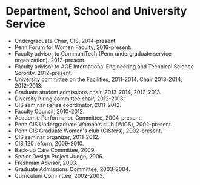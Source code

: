 Department, School and University Service
========================================
- Undergraduate Chair, CIS, 2014-present.
- Penn Forum for Women Faculty, 2016-present.
- Faculty advisor to CommuniTech (Penn undergraduate service
    organization). 2012-present.
- Faculty advisor to AΩE International Engineering and Technical
    Science Sorority. 2012-present.
- University committee on the Facilities, 
    2011-2014. Chair 2013-2014, 2012-2013.
- Graduate student admissions chair, 2013-2014, 2012-2013.
- Diversity hiring committee chair, 2012-2013.
- CIS seminar series coordinator, 2011-2012.
- Faculty Council, 2010-2012.
- Academic Performance Committee, 2004-present.
- Penn CIS Undergraduate Women's club (WiCS), 2002-present.
- Penn CIS Graduate Women's club (CISters), 2002-present.
- CIS seminar organizer, 2011-2012.
- CIS 120 reform, 2009-2010.
- Back-up Care Committee, 2009.
- Senior Design Project Judge, 2006.
- Freshman Advisor, 2003.
- Graduate Admissions Committee, 2003-2004. 
- Curriculum Committee, 2002-2003.

